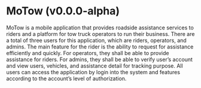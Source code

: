# MoTow (v0.0.0-alpha)

MoTow is a mobile application that provides roadside assistance services to riders and a platform for tow truck operators to run their business. 
There are a total of three users for this application, which are riders, operators, and admins. 
The main feature for the rider is the ability to request for assistance efficiently and quickly. 
For operators, they shall be able to provide assistance for riders.
For admins, they shall be able to verify user’s account and view users, vehicles, and
assistance detail for tracking purpose. 
All users can access the application by login into the system and features according to the account’s level of authorization.
